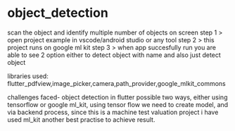 # object_detection
scan the object and identify multiple number of objects on screen
step 1 > open project example in vscode/android studio or any tool
step 2 > this project runs on google ml kit
step 3 > when app succesfully run you are able to see 2 option either to detect object with name and also just detect object

libraries used:
  flutter_pdfview,image_picker,camera,path_provider,google_mlkit_commons

  challenges faced- object detection in flutter possible two ways, either using tensorflow or google ml_kit, using tensor flow we need to create model, and via backend process, since this is a machine test valuation project i have used ml_kit another best practise to achieve result. 
